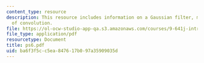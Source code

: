 ```yaml
---
content_type: resource
description: This resource includes information on a Gaussian filter, matrix form
  of convolution.
file: https://ol-ocw-studio-app-qa.s3.amazonaws.com/courses/9-641j-introduction-to-neural-networks-spring-2005/ba6f3f5cc5ea847617b097a35909035d_ps6.pdf
file_type: application/pdf
resourcetype: Document
title: ps6.pdf
uid: ba6f3f5c-c5ea-8476-17b0-97a35909035d
---
```

